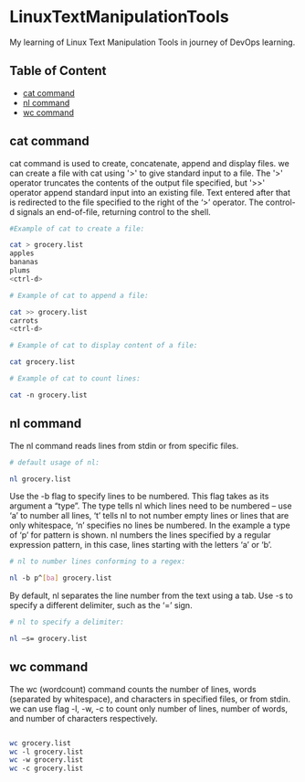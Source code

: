 # LinuxTextManipulationTools
My learning of Linux Text Manipulation Tools in journey of DevOps learning.

## Table of Content

- [cat command](#cat-command)
- [nl command](#nl-command)
- [wc command](#wc-command)



## cat command

cat command is used to create, concatenate, append and display files.
we can create a file with cat using '>' to give standard input to a file. The '>' operator truncates the contents of the output file specified, but '>>' operator append standard input into an existing file. Text entered after that is redirected to the file specified to the right of the ‘>’ operator. The control-d signals an end-of-file, returning control to the shell.

```bash
#Example of cat to create a file:

cat > grocery.list
apples
bananas
plums
<ctrl‑d>
```

```bash
# Example of cat to append a file:

cat >> grocery.list
carrots
<ctrl‑d>
```

```bash
# Example of cat to display content of a file:

cat grocery.list
```

```bash
# Example of cat to count lines:

cat ‑n grocery.list
```

## nl command

The nl command reads lines from stdin or from specific files.

```bash
# default usage of nl:

nl grocery.list 
```

Use the -b flag to specify lines to be numbered. This flag takes as its argument a “type”. The type tells nl which lines need to be numbered – use ‘a’ to number all lines, ‘t’ tells nl to not number empty lines or lines that are only whitespace, ‘n’ specifies no lines be numbered. In the example a type of ‘p’ for pattern is shown. nl numbers the lines specified by a regular expression pattern, in this case, lines starting with the letters ‘a’ or ‘b’.

```bash
# nl to number lines conforming to a regex:

nl ‑b p^[ba] grocery.list
```

By default, nl separates the line number from the text using a tab. Use -s to specify a different delimiter, such as the ‘=’ sign.

```bash
# nl to specify a delimiter:

nl –s= grocery.list
```


## wc command 

The wc (wordcount) command counts the number of lines, words (separated by whitespace), and characters in specified files, or from stdin. we can use flag -l, -w, -c to count only number of lines, number of words, and number of characters respectively.

```bash

wc grocery.list
wc ‑l grocery.list
wc ‑w grocery.list
wc ‑c grocery.list
```


